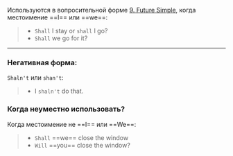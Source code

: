 Используются в вопросительной форме [9. Future Simple](../Tenses/9.%20Future%20Simple.md), когда местоимение ==I== или ==we==:

> - `Shall` I stay or `shall` I go?
> - `Shall` we go for it?

----
### Негативная форма:

`Shaln't` или `shan't`:
>- I `shaln't` do that.

### Когда неуместно использовать?

Когда местоимение не ==I== или ==We==:
> - `Shall` ==we== close the window
> - `Will` ==you== close the window?